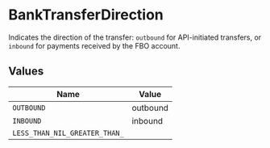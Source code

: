 # BankTransferDirection

Indicates the direction of the transfer: `outbound` for API-initiated transfers, or `inbound` for payments received by the FBO account.


## Values

| Name                          | Value                         |
| ----------------------------- | ----------------------------- |
| `OUTBOUND`                    | outbound                      |
| `INBOUND`                     | inbound                       |
| `LESS_THAN_NIL_GREATER_THAN_` | <nil>                         |